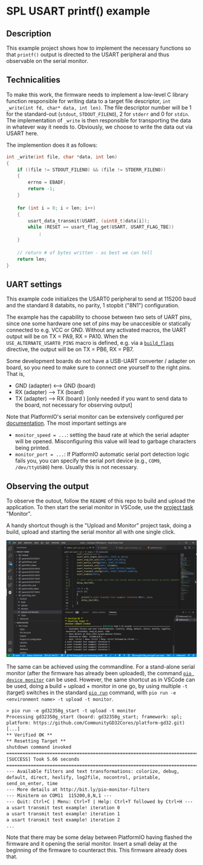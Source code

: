 # SPL USART printf() example

## Description 

This example project shows how to implement the necessary functions so that `printf()` output is directed to the USART peripheral and thus observable on the serial monitor.

## Technicalities

To make this work, the firmware needs to implement a low-level C library function responsible for writing data to a target file descriptor, `int _write(int fd, char* data, int len)`. The file descriptor number will be 1 for the standard-out (`stdout`, `STDOUT_FILENO`), 2 for `stderr` and 0 for `stdin`. The implementation of `_write` is then responsible for transporting the data in whatever way it needs to. Obviously, we choose to write the data out via USART here.

The implemention does it as follows:

```cpp
int _write(int file, char *data, int len)
{
    if ((file != STDOUT_FILENO) && (file != STDERR_FILENO))
    {
        errno = EBADF;
        return -1;
    }

    for (int i = 0; i < len; i++)
    {
        usart_data_transmit(USART, (uint8_t)data[i]);
        while (RESET == usart_flag_get(USART, USART_FLAG_TBE))
            ;
    }

    // return # of bytes written - as best we can tell
    return len;
}
```

## UART settings

This example code initializes the USART0 peripheral to send at 115200 baud and the standard 8 databits, no parity, 1 stopbit ("8N1") configuration. 

The example has the capability to choose between two sets of UART pins, since one some hardware one set of pins may be unaccesible or statically connected to e.g. VCC or GND. Without any activated macros, the UART output will be on TX = PA9, RX = PA10. When the `USE_ALTERNATE_USART0_PINS` macro is defined, e.g. via a [`build_flags`](https://docs.platformio.org/en/latest/projectconf/section_env_build.html#build-flags) directive, the output will be on TX = PB6, RX = PB7.

Some development boards do not have a USB-UART converter / adapter on board, so you need to make sure to connect one yourself to the right pins. That is,
* GND (adapter) <--> GND (board)
* RX (adapter) --> TX (board)
* TX (adapter) --> RX (board ) [only needed if you want to send data to the board, not necessary for observing output]

Note that PlatformIO's serial monitor can be extensively configured per [documentation](https://docs.platformio.org/en/latest/projectconf/section_env_monitor.html). The most important settings are 
* `monitor_speed = ...`: setting the baud rate at which the serial adapter will be opened. Misconfiguring this value will lead to garbage characters being printed.
* `monitor_port = ...`: If PlatformIO automatic serial port detection logic fails you, you can specify the serial port device (e.g., `COM9`, `/dev/ttyUSB0`) here. Usually this is not necessary.

## Observing the output

To observe the outout, follow the `README` of this repo to build and upload the application. To then start the serial monitor in VSCode, use the [project task](https://docs.platformio.org/en/latest/integration/ide/vscode.html#project-tasks) "Monitor".

A handy shortcut though is the "Upload and Monitor" project task, doing a build, upload and starting the serial monitor all with one single click. 

![VSCode UART output](vscode_uart.png)

The same can be achieved using the commandline. For a stand-alone serial monitor (after the firmware has already been uploaded), the command [`pio device monitor`](https://docs.platformio.org/en/latest/core/userguide/device/cmd_monitor.html) can be used. However, the same shortcut as in VSCode can be used, doing a build + upload + monitor in one go, by using multiple `-t` (target) switches in the standard [`pio run`](https://docs.platformio.org/en/latest/core/userguide/remote/cmd_run.html) command, with `pio run -e <environment name> -t upload -t monitor`. 

```
> pio run -e gd32350g_start -t upload -t monitor
Processing gd32350g_start (board: gd32350g_start; framework: spl; platform: https://github.com/CommunityGD32Cores/platform-gd32.git)
[...]
** Verified OK **
** Resetting Target **
shutdown command invoked
============================================================================================= [SUCCESS] Took 5.66 seconds =============================================================================================
--- Available filters and text transformations: colorize, debug, default, direct, hexlify, log2file, nocontrol, printable, send_on_enter, time
--- More details at http://bit.ly/pio-monitor-filters
--- Miniterm on COM11  115200,8,N,1 ---
--- Quit: Ctrl+C | Menu: Ctrl+T | Help: Ctrl+T followed by Ctrl+H ---
a usart transmit test example! iteration 0
a usart transmit test example! iteration 1
a usart transmit test example! iteration 2
...
```

Note that there may be some delay between PlatformIO having flashed the firmware and it opening the serial monitor. Insert a small delay at the beginning of the firmware to counteract this. This firmware already does that.